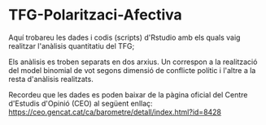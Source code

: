# TFG-Polaritzaci-Afectiva
Aquí trobareu les dades i codis (scripts) d'Rstudio amb els quals vaig realitzar l'anàlisis quantitatiu del TFG; 

Els anàlisis es troben separats en dos arxius. Un correspon a la realització del model binomial de vot segons dimensió de conflicte polític i l'altre a la resta d'anàlisis realitzats. 

Recordeu que les dades es poden baixar de la pàgina oficial del Centre d'Estudis d'Opinió (CEO) al següent enllaç: https://ceo.gencat.cat/ca/barometre/detall/index.html?id=8428

